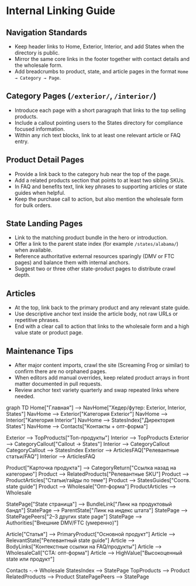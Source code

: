 # Internal Linking Guide

## Navigation Standards
- Keep header links to Home, Exterior, Interior, and add States when the directory is public.
- Mirror the same core links in the footer together with contact details and the wholesale form.
- Add breadcrumbs to product, state, and article pages in the format `Home → Category → Page`.

## Category Pages (`/exterior/`, `/interior/`)
- Introduce each page with a short paragraph that links to the top selling products.
- Include a callout pointing users to the States directory for compliance focused information.
- Within any rich text blocks, link to at least one relevant article or FAQ entry.

## Product Detail Pages
- Provide a link back to the category hub near the top of the page.
- Add a related products section that points to at least two sibling SKUs.
- In FAQ and benefits text, link key phrases to supporting articles or state guides when helpful.
- Keep the purchase call to action, but also mention the wholesale form for bulk orders.

## State Landing Pages
- Link to the matching product bundle in the hero or introduction.
- Offer a link to the parent state index (for example `/states/alabama/`) when available.
- Reference authoritative external resources sparingly (DMV or FTC pages) and balance them with internal anchors.
- Suggest two or three other state-product pages to distribute crawl depth.

## Articles
- At the top, link back to the primary product and any relevant state guide.
- Use descriptive anchor text inside the article body, not raw URLs or repetitive phrases.
- End with a clear call to action that links to the wholesale form and a high value state or product page.

## Maintenance Tips
- After major content imports, crawl the site (Screaming Frog or similar) to confirm there are no orphaned pages.
- When editors add manual overrides, keep related product arrays in front matter documented in pull requests.
- Review anchor text variety quarterly and swap repeated links where needed.

graph TD
  Home["Главная"] --> NavHome["Хедер/футер: Exterior, Interior, States"]
  NavHome --> Exterior["Категория Exterior"]
  NavHome --> Interior["Категория Interior"]
  NavHome --> StatesIndex["Директория States"]
  NavHome --> Contacts["Контакты + опт-форма"]

  Exterior --> TopProducts["Топ-продукты"]
  Interior --> TopProducts
  Exterior --> CategoryCallout["Callout → States"]
  Interior --> CategoryCallout
  CategoryCallout --> StatesIndex
  Exterior --> ArticlesFAQ["Релевантные статьи/FAQ"]
  Interior --> ArticlesFAQ

  Product["Карточка продукта"] --> CategoryReturn["Ссылка назад на категорию"]
  Product --> RelatedProducts["Релевантные SKU"]
  Product --> ProductArticles["Статьи/гайды по теме"]
  Product --> StatesGuides["Соотв. state guide"]
  Product --> Wholesale["Опт-форма"]
  ProductArticles --> Wholesale

  StatePage["State страница"] --> BundleLink["Линк на продуктовый бандл"]
  StatePage --> ParentState["Линк на индекс штата"]
  StatePage --> StatePagePeers["2–3 других state page"]
  StatePage --> Authorities["Внешние DMV/FTC (умеренно)"]

  Article["Статья"] --> PrimaryProduct["Основной продукт"]
  Article --> RelevantState["Релевантный state guide"]
  Article --> BodyLinks["Контекстные ссылки на FAQ/продукты"]
  Article --> WholesaleCall["CTA: опт-форма"]
  Article --> HighValue["Высокоценный state или продукт"]

  Contacts -.-> Wholesale
  StatesIndex --> StatePage
  TopProducts --> Product
  RelatedProducts --> Product
  StatePagePeers --> StatePage

